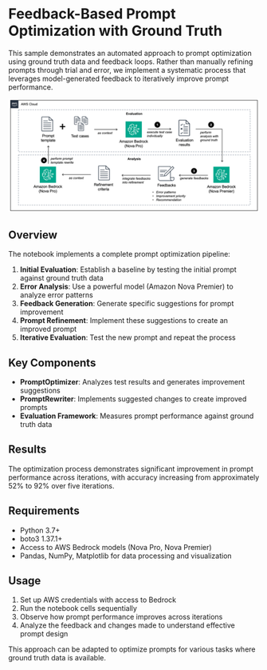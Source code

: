 # Feedback-Based Prompt Optimization with Ground Truth

This sample demonstrates an automated approach to prompt optimization using ground truth data and feedback loops. Rather than manually refining prompts through trial and error, we implement a systematic process that leverages model-generated feedback to iteratively improve prompt performance.

![](images/architecture.png)

## Overview

The notebook implements a complete prompt optimization pipeline:

1. **Initial Evaluation**: Establish a baseline by testing the initial prompt against ground truth data
2. **Error Analysis**: Use a powerful model (Amazon Nova Premier) to analyze error patterns
3. **Feedback Generation**: Generate specific suggestions for prompt improvement
4. **Prompt Refinement**: Implement these suggestions to create an improved prompt
5. **Iterative Evaluation**: Test the new prompt and repeat the process

## Key Components

- **PromptOptimizer**: Analyzes test results and generates improvement suggestions
- **PromptRewriter**: Implements suggested changes to create improved prompts
- **Evaluation Framework**: Measures prompt performance against ground truth data

## Results

The optimization process demonstrates significant improvement in prompt performance across iterations, with accuracy increasing from approximately 52% to 92% over five iterations.

## Requirements

- Python 3.7+
- boto3 1.37.1+
- Access to AWS Bedrock models (Nova Pro, Nova Premier)
- Pandas, NumPy, Matplotlib for data processing and visualization

## Usage

1. Set up AWS credentials with access to Bedrock
2. Run the notebook cells sequentially
3. Observe how prompt performance improves across iterations
4. Analyze the feedback and changes made to understand effective prompt design

This approach can be adapted to optimize prompts for various tasks where ground truth data is available.
